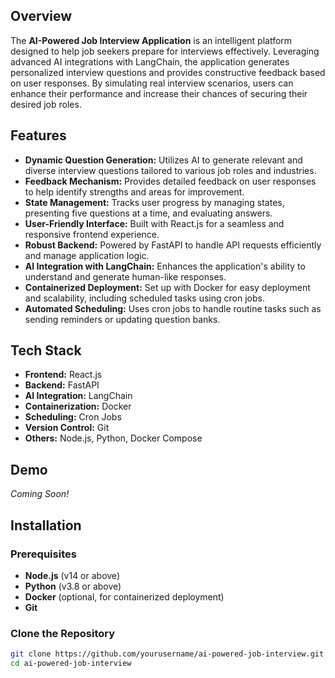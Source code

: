 ## Overview

The **AI-Powered Job Interview Application** is an intelligent platform designed to help job seekers prepare for interviews effectively. Leveraging advanced AI integrations with LangChain, the application generates personalized interview questions and provides constructive feedback based on user responses. By simulating real interview scenarios, users can enhance their performance and increase their chances of securing their desired job roles.

## Features

- **Dynamic Question Generation:** Utilizes AI to generate relevant and diverse interview questions tailored to various job roles and industries.
- **Feedback Mechanism:** Provides detailed feedback on user responses to help identify strengths and areas for improvement.
- **State Management:** Tracks user progress by managing states, presenting five questions at a time, and evaluating answers.
- **User-Friendly Interface:** Built with React.js for a seamless and responsive frontend experience.
- **Robust Backend:** Powered by FastAPI to handle API requests efficiently and manage application logic.
- **AI Integration with LangChain:** Enhances the application's ability to understand and generate human-like responses.
- **Containerized Deployment:** Set up with Docker for easy deployment and scalability, including scheduled tasks using cron jobs.
- **Automated Scheduling:** Uses cron jobs to handle routine tasks such as sending reminders or updating question banks.

## Tech Stack

- **Frontend:** React.js
- **Backend:** FastAPI
- **AI Integration:** LangChain
- **Containerization:** Docker
- **Scheduling:** Cron Jobs
- **Version Control:** Git
- **Others:** Node.js, Python, Docker Compose

## Demo


*Coming Soon!*

## Installation

### Prerequisites

- **Node.js** (v14 or above)
- **Python** (v3.8 or above)
- **Docker** (optional, for containerized deployment)
- **Git**

### Clone the Repository

```bash
git clone https://github.com/yourusername/ai-powered-job-interview.git
cd ai-powered-job-interview

